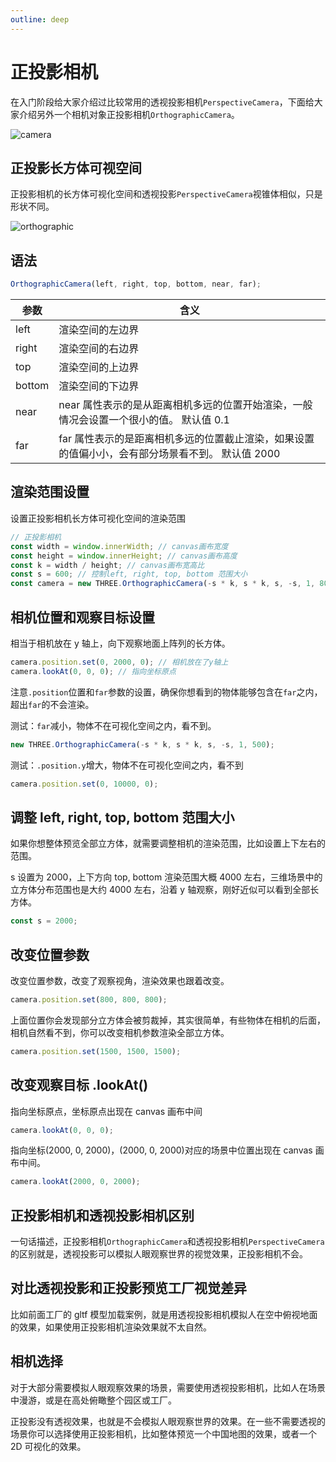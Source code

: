```yaml
---
outline: deep
---
```


# 正投影相机

在入门阶段给大家介绍过比较常用的透视投影相机`PerspectiveCamera`，下面给大家介绍另外一个相机对象正投影相机`OrthographicCamera`。

![camera](/phaseG/camera.svg)

## 正投影长方体可视空间

正投影相机的长方体可视化空间和透视投影`PerspectiveCamera`视锥体相似，只是形状不同。

![orthographic](/phaseG/orthographic.png)

## 语法

```js
OrthographicCamera(left, right, top, bottom, near, far);
```

| 参数   | 含义                                                                                             |
| ------ | ------------------------------------------------------------------------------------------------ |
| left   | 渲染空间的左边界                                                                                 |
| right  | 渲染空间的右边界                                                                                 |
| top    | 渲染空间的上边界                                                                                 |
| bottom | 渲染空间的下边界                                                                                 |
| near   | near 属性表示的是从距离相机多远的位置开始渲染，一般情况会设置一个很小的值。 默认值 0.1           |
| far    | far 属性表示的是距离相机多远的位置截止渲染，如果设置的值偏小小，会有部分场景看不到。 默认值 2000 |

## 渲染范围设置

设置正投影相机长方体可视化空间的渲染范围

```js
// 正投影相机
const width = window.innerWidth; // canvas画布宽度
const height = window.innerHeight; // canvas画布高度
const k = width / height; // canvas画布宽高比
const s = 600; // 控制left, right, top, bottom 范围大小
const camera = new THREE.OrthographicCamera(-s * k, s * k, s, -s, 1, 8000);
```

## 相机位置和观察目标设置

相当于相机放在 y 轴上，向下观察地面上阵列的长方体。

```js
camera.position.set(0, 2000, 0); // 相机放在了y轴上
camera.lookAt(0, 0, 0); // 指向坐标原点
```

注意`.position`位置和`far`参数的设置，确保你想看到的物体能够包含在`far`之内，超出`far`的不会渲染。

测试：`far`减小，物体不在可视化空间之内，看不到。

```js
new THREE.OrthographicCamera(-s * k, s * k, s, -s, 1, 500);
```

测试：`.position.y`增大，物体不在可视化空间之内，看不到

```js
camera.position.set(0, 10000, 0);
```

## 调整 left, right, top, bottom 范围大小

如果你想整体预览全部立方体，就需要调整相机的渲染范围，比如设置上下左右的范围。

s 设置为 2000，上下方向 top, bottom 渲染范围大概 4000 左右，三维场景中的立方体分布范围也是大约 4000 左右，沿着 y 轴观察，刚好近似可以看到全部长方体。

```js
const s = 2000;
```

## 改变位置参数

改变位置参数，改变了观察视角，渲染效果也跟着改变。

```js
camera.position.set(800, 800, 800);
```

上面位置你会发现部分立方体会被剪裁掉，其实很简单，有些物体在相机的后面，相机自然看不到，你可以改变相机参数渲染全部立方体。

```js
camera.position.set(1500, 1500, 1500);
```

## 改变观察目标 .lookAt()

指向坐标原点，坐标原点出现在 canvas 画布中间

```js
camera.lookAt(0, 0, 0);
```

指向坐标(2000, 0, 2000)，(2000, 0, 2000)对应的场景中位置出现在 canvas 画布中间。

```js
camera.lookAt(2000, 0, 2000);
```

## 正投影相机和透视投影相机区别

一句话描述，正投影相机`OrthographicCamera`和透视投影相机`PerspectiveCamera`的区别就是，透视投影可以模拟人眼观察世界的视觉效果，正投影相机不会。

## 对比透视投影和正投影预览工厂视觉差异

比如前面工厂的 gltf 模型加载案例，就是用透视投影相机模拟人在空中俯视地面的效果，如果使用正投影相机渲染效果就不太自然。

## 相机选择

对于大部分需要模拟人眼观察效果的场景，需要使用透视投影相机，比如人在场景中漫游，或是在高处俯瞰整个园区或工厂。

正投影没有透视效果，也就是不会模拟人眼观察世界的效果。在一些不需要透视的场景你可以选择使用正投影相机，比如整体预览一个中国地图的效果，或者一个 2D 可视化的效果。
